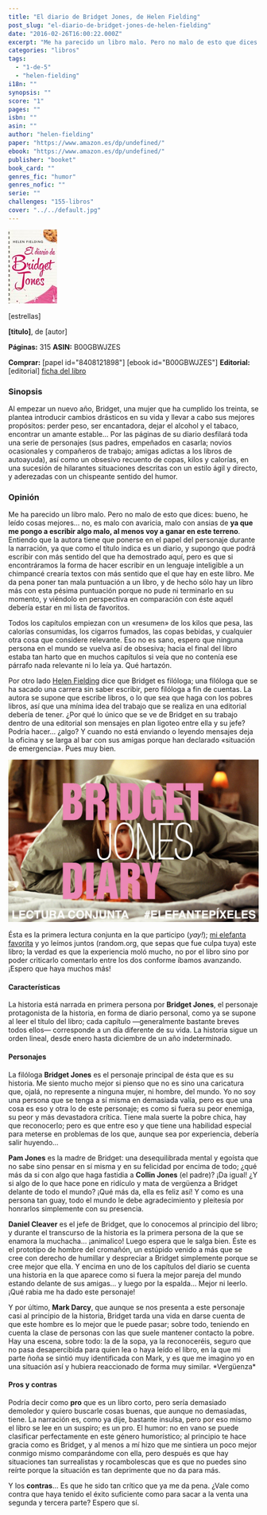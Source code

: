 ```yaml
---
title: "El diario de Bridget Jones, de Helen Fielding"
post_slug: "el-diario-de-bridget-jones-de-helen-fielding"
date: "2016-02-26T16:00:22.000Z"
excerpt: "Me ha parecido un libro malo. Pero no malo de esto que dices: bueno, he leído cosas mejores… no, es malo con avaricia, malo con ansias de ya que me pongo a escribir algo malo, al menos voy a ganar en este terreno."
categories: "libros"
tags: 
  - "1-de-5"
  - "helen-fielding"
i18n: ""
synopsis: ""
score: "1"
pages: ""
isbn: ""
asin: ""
author: "helen-fielding"
paper: "https://www.amazon.es/dp/undefined/"
ebook: "https://www.amazon.es/dp/undefined/"
publisher: "booket"
book_card: ""
genres_fic: "humor"
genres_nofic: ""
serie: ""
challenges: "155-libros"
cover: "../../default.jpg"
---
```


![[titulo-foto]](images/bridget-jones-p.jpg)

\[estrellas\]

**\[titulo\]**, de \[autor\]

**Páginas:** 315 **ASIN:** B00GBWJZES

**Comprar:** \[papel id="8408121898"\] \[ebook id="B00GBWJZES"\] **Editorial:** \[editorial\] [ficha del libro](http://www.planetadelibros.com/libro-el-diario-de-bridget-jones/115365)

### Sinopsis

Al empezar un nuevo año, Bridget, una mujer que ha cumplido los treinta, se plantea introducir cambios drásticos en su vida y llevar a cabo sus mejores propósitos: perder peso, ser encantadora, dejar el alcohol y el tabaco, encontrar un amante estable… Por las páginas de su diario desfilará toda una serie de personajes (sus padres, empeñados en casarla; novios ocasionales y compañeros de trabajo; amigas adictas a los libros de autoayuda), así como un obsesivo recuento de copas, kilos y calorías, en una sucesión de hilarantes situaciones descritas con un estilo ágil y directo, y aderezadas con un chispeante sentido del humor.

### Opinión

Me ha parecido un libro malo. Pero no malo de esto que dices: bueno, he leído cosas mejores… no, es malo con avaricia, malo con ansias de **ya que me pongo a escribir algo malo, al menos voy a ganar en este terreno**. Entiendo que la autora tiene que ponerse en el papel del personaje durante la narración, ya que como el título indica es un diario, y supongo que podrá escribir con más sentido del que ha demostrado aquí, pero es que si encontráramos la forma de hacer escribir en un lenguaje inteligible a un chimpancé crearía textos con más sentido que el que hay en este libro. Me da pena poner tan mala puntuación a un libro, y de hecho sólo hay un libro más con esta pésima puntuación porque no pude ni terminarlo en su momento, y viéndolo en perspectiva en comparación con éste aquél debería estar en mi lista de favoritos.

Todos los capítulos empiezan con un «resumen» de los kilos que pesa, las calorías consumidas, los cigarros fumados, las copas bebidas, y cualquier otra cosa que considere relevante. Eso no es sano, espero que ninguna persona en el mundo se vuelva así de obsesiva; hacia el final del libro estaba tan harto que en muchos capítulos si veía que no contenía ese párrafo nada relevante ni lo leía ya. Qué hartazón.

Por otro lado [Helen Fielding](http://fjp.es/autor/helen-fielding/) dice que Bridget es filóloga; una filóloga que se ha sacado una carrera sin saber escribir, pero filóloga a fin de cuentas. La autora se supone que escribe libros, o lo que sea que haga con los pobres libros, así que una mínima idea del trabajo que se realiza en una editorial debería de tener. ¿Por qué lo único que se ve de Bridget en su trabajo dentro de una editorial son mensajes en plan ligoteo entre ella y su jefe? Podría hacer… ¿algo? Y cuando no está enviando o leyendo mensajes deja la oficina y se larga al bar con sus amigas porque han declarado «situación de emergencia». Pues muy bien.

![Lectura conjunta: El diario de Bridget Jones](images/LC-bridget-jones.jpg)

Ésta es la primera lectura conjunta en la que participo (_yay!_); [mi elefanta favorita](http://elefanteenlared.blogspot.com.es/) y yo leímos juntos (random.org, que sepas que fue culpa tuya) este libro; la verdad es que la experiencia moló mucho, no por el libro sino por poder criticarlo comentarlo entre los dos conforme íbamos avanzando. ¡Espero que haya muchos más!

#### Características

La historia está narrada en primera persona por **Bridget Jones**, el personaje protagonista de la historia, en forma de diario personal, como ya se supone al leer el título del libro; cada capítulo —generalmente bastante breves todos ellos— corresponde a un día diferente de su vida. La historia sigue un orden lineal, desde enero hasta diciembre de un año indeterminado.

#### Personajes

La filóloga **Bridget Jones** es el personaje principal de ésta que es su historia. Me siento mucho mejor si pienso que no es sino una caricatura que, ojalá, no represente a ninguna mujer, ni hombre, del mundo. Yo no soy una persona que se tenga a sí misma en demasiada valía, pero es que una cosa es eso y otra lo de este personaje; es como si fuera su peor enemiga, su peor y más devastadora crítica. Tiene mala suerte la pobre chica, hay que reconocerlo; pero es que entre eso y que tiene una habilidad especial para meterse en problemas de los que, aunque sea por experiencia, debería salir huyendo…

**Pam Jones** es la madre de Bridget: una desequilibrada mental y egoísta que no sabe sino pensar en sí misma y en su felicidad por encima de todo; ¿qué más da si con algo que haga fastidia a **Collin Jones** (el padre)? ¡Da igual! ¿Y si algo de lo que hace pone en ridículo y mata de vergüenza a Bridget delante de todo el mundo? ¡Qué más da, ella es feliz así! Y como es una persona tan guay, todo el mundo le debe agradecimiento y pleitesía por honrarlos simplemente con su presencia.

**Daniel Cleaver** es el jefe de Bridget, que lo conocemos al principio del libro; y durante el transcurso de la historia es la primera persona de la que se enamora la muchacha… ¡animalico! Luego espera que le salga bien. Éste es el prototipo de hombre del cromañón, un estúpido venido a más que se cree con derecho de humillar y despreciar a Bridget simplemente porque se cree mejor que ella. Y encima en uno de los capítulos del diario se cuenta una historia en la que aparece como si fuera la mejor pareja del mundo estando delante de sus amigas… y luego por la espalda… Mejor ni leerlo. ¡Qué rabia me ha dado este personaje!

Y por último, **Mark Darcy**, que aunque se nos presenta a este personaje casi al principio de la historia, Bridget tarda una vida en darse cuenta de que este hombre es lo mejor que le puede pasar; sobre todo, teniendo en cuenta la clase de personas con las que suele mantener contacto la pobre. Hay una escena, sobre todo: la de la sopa, ya la reconoceréis, seguro que no pasa desapercibida para quien lea o haya leído el libro, en la que mi parte ñoña se sintió muy identificada con Mark, y es que me imagino yo en una situación así y hubiera reaccionado de forma muy similar. \*Vergüenza\*

#### Pros y contras

Podría decir como **pro** que es un libro corto, pero sería demasiado demoledor y quiero buscarle cosas buenas, que aunque no demasiadas, tiene. La narración es, como ya dije, bastante insulsa, pero por eso mismo el libro se lee en un suspiro; es un pro. El humor: no en vano se puede clasificar perfectamente en este género humorístico; al principio te hace gracia como es Bridget, y al menos a mí hizo que me sintiera un poco mejor conmigo mismo comparándome con ella, pero después es que hay situaciones tan surrealistas y rocambolescas que es que no puedes sino reírte porque la situación es tan deprimente que no da para más.

Y los **contras**… Es que he sido tan crítico que ya me da pena. ¿Vale como contra que haya tenido el éxito suficiente como para sacar a la venta una segunda y tercera parte? Espero que sí.
